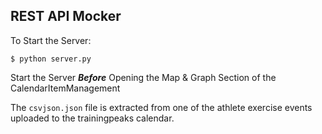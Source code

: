 ## REST API Mocker

To Start the Server:

    $ python server.py

Start the Server **_Before_** Opening the Map & Graph Section of
the CalendarItemManagement

The ```csvjson.json``` file is extracted from one of the athlete exercise events 
uploaded to the trainingpeaks calendar.
